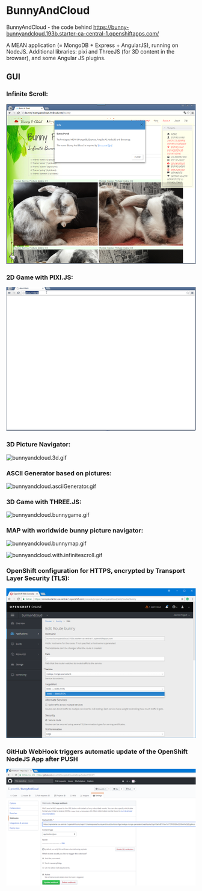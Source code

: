 # BunnyAndCloud
BunnyAndCloud - the code behind https://bunny-bunnyandcloud.193b.starter-ca-central-1.openshiftapps.com/

A MEAN application (= MongoDB + Express + AngularJS), running on NodeJS.
Additional libraries: pixi and ThreeJS (for 3D content in the browser), and some Angular JS plugins.

## GUI

### Infinite Scroll:

![BunnyAndCloud 1](https://raw.githubusercontent.com/privet56/BunnyAndCloud/master/BunnyAndCloud.png)

### 2D Game with PIXI.JS:

![bunnyandcloud.2d.adventure.gif](https://raw.githubusercontent.com/privet56/BunnyAndCloud/master/public/assets/img/bunnyandcloud.2d.adventure.gif)

### 3D Picture Navigator:

![bunnyandcloud.3d.gif](https://github.com/privet56/BunnyAndCloud/blob/master/public/assets/img/bunnyandcloud.3d.gif)

### ASCII Generator based on pictures:

![bunnyandcloud.asciiGenerator.gif](https://github.com/privet56/BunnyAndCloud/blob/master/public/assets/img/bunnyandcloud.asciiGenerator.gif)

### 3D Game with THREE.JS:

![bunnyandcloud.bunnygame.gif](https://github.com/privet56/BunnyAndCloud/blob/master/public/assets/img/bunnyandcloud.bunnygame.gif?raw=true)

### MAP with worldwide bunny picture navigator:

![bunnyandcloud.bunnymap.gif](https://github.com/privet56/BunnyAndCloud/blob/master/public/assets/img/bunnyandcloud.bunnymap.gif?raw=true)

![bunnyandcloud.with.infinitescroll.gif](https://github.com/privet56/BunnyAndCloud/blob/master/public/assets/img/bunnyandcloud.with.infinitescroll.gif?raw=true)

### OpenShift configuration for HTTPS, encrypted by Transport Layer Security (TLS):

![openshift.https.cfg.png](https://raw.githubusercontent.com/privet56/BunnyAndCloud/master/openshift.https.cfg.png)

### GitHub WebHook triggers automatic update of the OpenShift NodeJS App after PUSH

![github.webhook.png](https://raw.githubusercontent.com/privet56/BunnyAndCloud/master/github.webhook.png)
